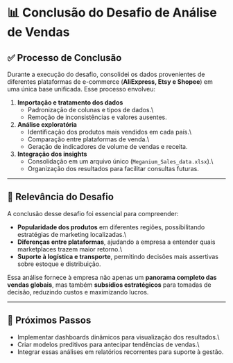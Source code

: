 # 📊 Conclusão do Desafio de Análise de Vendas

## ✅ Processo de Conclusão

Durante a execução do desafio, consolidei os dados provenientes de
diferentes plataformas de e-commerce (**AliExpress, Etsy e Shopee**) em
uma única base unificada. Esse processo envolveu:

1.  **Importação e tratamento dos dados**
    -   Padronização de colunas e tipos de dados.\
    -   Remoção de inconsistências e valores ausentes.
2.  **Análise exploratória**
    -   Identificação dos produtos mais vendidos em cada país.\
    -   Comparação entre plataformas de venda.\
    -   Geração de indicadores de volume de vendas e receita.
3.  **Integração dos insights**
    -   Consolidação em um arquivo único (`Meganium_Sales_data.xlsx`).\
    -   Organização dos resultados para facilitar consultas futuras.

------------------------------------------------------------------------

## 🎯 Relevância do Desafio

A conclusão desse desafio foi essencial para compreender:

-   **Popularidade dos produtos** em diferentes regiões, possibilitando
    estratégias de marketing localizadas.\
-   **Diferenças entre plataformas**, ajudando a empresa a entender
    quais marketplaces trazem maior retorno.\
-   **Suporte à logística e transporte**, permitindo decisões mais
    assertivas sobre estoque e distribuição.

Essa análise fornece à empresa não apenas um **panorama completo das
vendas globais**, mas também **subsídios estratégicos** para tomadas de
decisão, reduzindo custos e maximizando lucros.

------------------------------------------------------------------------

## 🚀 Próximos Passos

-   Implementar dashboards dinâmicos para visualização dos resultados.\
-   Criar modelos preditivos para antecipar tendências de vendas.\
-   Integrar essas análises em relatórios recorrentes para suporte à
    gestão.
